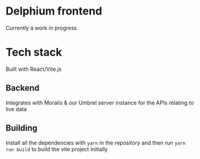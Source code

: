 # Delphium frontend
Currently a work in progress

# Tech stack
Built with React/Vite.js

## Backend
Integrates with Moralis & our Umbrel server instance for the APIs relating to live data

## Building
Install all the dependencies with `yarn` in the repository and then run `yarn run build` to build the vite 
project initially
